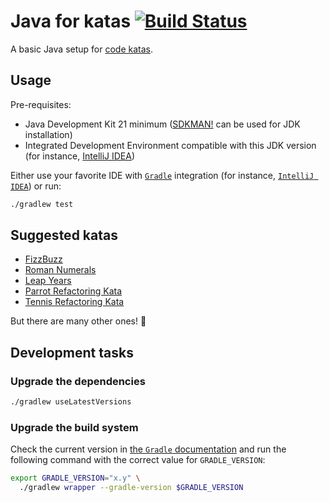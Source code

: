 # Java for katas [![Build Status](https://github.com/nicokosi/java-for-katas/actions/workflows/ci.yml/badge.svg)](https://github.com/nicokosi/java-for-katas/actions/workflows/ci.yml)

A basic Java setup for [code katas](http://wiki.c2.com/?CodeKata).

## Usage

Pre-requisites:

- Java Development Kit 21 minimum ([SDKMAN!](https://sdkman.io/) can be used for JDK installation)
- Integrated Development Environment compatible with this JDK version (for instance, [IntelliJ IDEA](https://www.jetbrains.com/idea/))

Either use your favorite IDE with [`Gradle`](https://gradle.org/) integration (for instance, [`IntelliJ IDEA`](https://www.jetbrains.com/idea/)) or run:

```sh
./gradlew test
```

## Suggested katas

- [FizzBuzz](https://codingdojo.org/kata/FizzBuzz/)
- [Roman Numerals](https://codingdojo.org/kata/RomanNumerals/)
- [Leap Years](https://codingdojo.org/kata/LeapYears/)
- [Parrot Refactoring Kata](https://github.com/emilybache/Parrot-Refactoring-Kata)
- [Tennis Refactoring Kata](https://github.com/emilybache/Tennis-Refactoring-Kata)

But there are many other ones! 🙂

## Development tasks

### Upgrade the dependencies

```sh
./gradlew useLatestVersions
```

### Upgrade the build system

Check the current version in [the `Gradle` documentation](https://docs.gradle.org) and run
the following command with the correct value for `GRADLE_VERSION`:

```sh
export GRADLE_VERSION="x.y" \
  ./gradlew wrapper --gradle-version $GRADLE_VERSION
```
